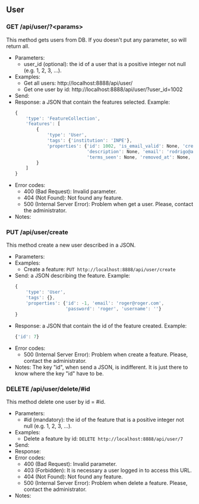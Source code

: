 ## User


### GET /api/user/?\<params>

This method gets users from DB. If you doesn't put any parameter, so will return all.
- Parameters:
    - user_id (optional): the id of a user that is a positive integer not null (e.g. 1, 2, 3, ...).
- Examples:
     - Get all users: http://localhost:8888/api/user/
     - Get one user by id: http://localhost:8888/api/user/?user_id=1002
- Send:
- Response: a JSON that contain the features selected. Example:
    ```javascript
    {
        'type': 'FeatureCollection',
        'features': [
            {
                'type': 'User',
                'tags': {'institution': 'INPE'},
                'properties': {'id': 1002, 'is_email_valid': None, 'created_at': None, 'terms_agreed': None,
                               'description': None, 'email': 'rodrigo@admin.com', 'name': 'Rodrigo',
                               'terms_seen': None, 'removed_at': None, 'username': 'rodrigo'}
            }
        ]
    }
    ```
- Error codes:
    - 400 (Bad Request): Invalid parameter.
    - 404 (Not Found): Not found any feature.
    - 500 (Internal Server Error): Problem when get a user. Please, contact the administrator.
- Notes:


### PUT /api/user/create

This method create a new user described in a JSON.
- Parameters:
- Examples:
     - Create a feature: ```PUT http://localhost:8888/api/user/create```
- Send: a JSON describing the feature. Example:
    ```javascript
    {
        'type': 'User',
        'tags': {},
        'properties': {'id': -1, 'email': 'roger@roger.com',
                       'password': 'roger', 'username': ''}
    }
    ```
- Response: a JSON that contain the id of the feature created. Example:
    ```javascript
    {'id': 7}
    ```
- Error codes:
    - 500 (Internal Server Error): Problem when create a feature. Please, contact the administrator.
- Notes: The key "id", when send a JSON, is indifferent. It is just there to know where the key "id" have to be.


<!-- - PUT /api/user/update -->


### DELETE /api/user/delete/#id

This method delete one user by id = #id.
- Parameters:
    - #id (mandatory): the id of the feature that is a positive integer not null (e.g. 1, 2, 3, ...).
- Examples:
     - Delete a feature by id: ```DELETE http://localhost:8888/api/user/7```
- Send:
- Response:
- Error codes:
    - 400 (Bad Request): Invalid parameter.
    - 403 (Forbidden): It is necessary a user logged in to access this URL.
    - 404 (Not Found): Not found any feature.
    - 500 (Internal Server Error): Problem when delete a feature. Please, contact the administrator.
- Notes:
